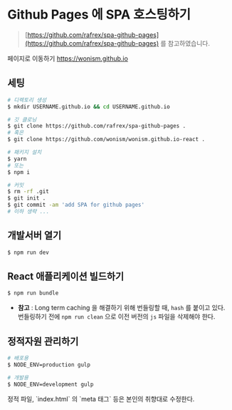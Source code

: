 # Github Pages 에 SPA 호스팅하기

> [https://github.com/rafrex/spa-github-pages](https://github.com/rafrex/spa-github-pages) 를 참고하였습니다.

<p>페이지로 이동하기 <a href="https://wonism.github.io">https://wonism.github.io</a></p>

## 세팅

```sh
# 디렉토리 생성
$ mkdir USERNAME.github.io && cd USERNAME.github.io

# 깃 클로닝
$ git clone https://github.com/rafrex/spa-github-pages .
# 혹은
$ git clone https://github.com/wonism/wonism.github.io-react .

# 패키지 설치
$ yarn
# 또는
$ npm i

# 커밋
$ rm -rf .git
$ git init .
$ git commit -am 'add SPA for github pages'
# 이하 생략 ...
```

## 개발서버 열기
```sh
$ npm run dev
```

## React 애플리케이션 빌드하기
```sh
$ npm run bundle
```
- <b>참고</b> : Long term caching 을 해결하기 위해 번들링할 때, `hash` 를 붙이고 있다. 번들링하기 전에 `npm run clean` 으로 이전 버전의 `js` 파일을 삭제해야 한다.

## 정적자원 관리하기
```sh
# 배포용
$ NODE_ENV=production gulp

# 개발용
$ NODE_ENV=development gulp
```

<p>정적 파일, `index.html` 의 `meta 태그` 등은 본인의 취향대로 수정한다.</p>
